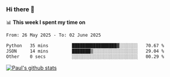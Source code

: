 ### Hi there 👋

📊 **This week I spent my time on**
<!--START_SECTION:waka-->

```txt
From: 26 May 2025 - To: 02 June 2025

Python   35 mins         █████████████████▓░░░░░░░   70.67 %
JSON     14 mins         ███████▒░░░░░░░░░░░░░░░░░   29.04 %
Other    0 secs          ░░░░░░░░░░░░░░░░░░░░░░░░░   00.29 %
```

<!--END_SECTION:waka-->


[![Paul's github stats](https://github-readme-stats.vercel.app/api?username=mickeyouyou&theme=dracula&show_icons=true)](https://github.com/anuraghazra/github-readme-stats)
